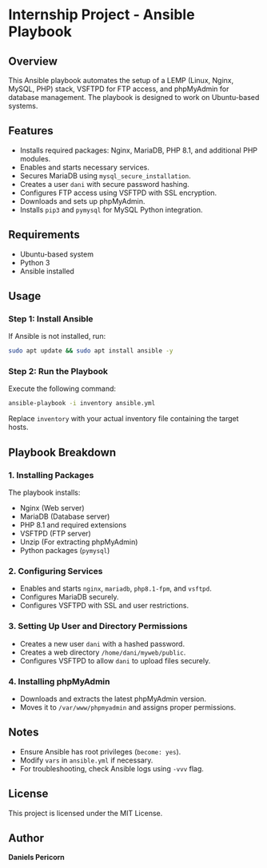 # Internship Project - Ansible Playbook

## Overview
This Ansible playbook automates the setup of a LEMP (Linux, Nginx, MySQL, PHP) stack, VSFTPD for FTP access, and phpMyAdmin for database management. The playbook is designed to work on Ubuntu-based systems.

## Features
- Installs required packages: Nginx, MariaDB, PHP 8.1, and additional PHP modules.
- Enables and starts necessary services.
- Secures MariaDB using `mysql_secure_installation`.
- Creates a user `dani` with secure password hashing.
- Configures FTP access using VSFTPD with SSL encryption.
- Downloads and sets up phpMyAdmin.
- Installs `pip3` and `pymysql` for MySQL Python integration.

## Requirements
- Ubuntu-based system
- Python 3
- Ansible installed

## Usage
### Step 1: Install Ansible
If Ansible is not installed, run:
```bash
sudo apt update && sudo apt install ansible -y
```

### Step 2: Run the Playbook
Execute the following command:
```bash
ansible-playbook -i inventory ansible.yml
```
Replace `inventory` with your actual inventory file containing the target hosts.

## Playbook Breakdown
### 1. Installing Packages
The playbook installs:
- Nginx (Web server)
- MariaDB (Database server)
- PHP 8.1 and required extensions
- VSFTPD (FTP server)
- Unzip (For extracting phpMyAdmin)
- Python packages (`pymysql`)

### 2. Configuring Services
- Enables and starts `nginx`, `mariadb`, `php8.1-fpm`, and `vsftpd`.
- Configures MariaDB securely.
- Configures VSFTPD with SSL and user restrictions.

### 3. Setting Up User and Directory Permissions
- Creates a new user `dani` with a hashed password.
- Creates a web directory `/home/dani/myweb/public`.
- Configures VSFTPD to allow `dani` to upload files securely.

### 4. Installing phpMyAdmin
- Downloads and extracts the latest phpMyAdmin version.
- Moves it to `/var/www/phpmyadmin` and assigns proper permissions.

## Notes
- Ensure Ansible has root privileges (`become: yes`).
- Modify `vars` in `ansible.yml` if necessary.
- For troubleshooting, check Ansible logs using `-vvv` flag.

## License
This project is licensed under the MIT License.

## Author
**Daniels Pericorn**

